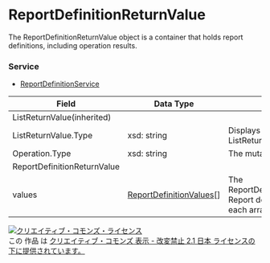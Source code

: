 # ReportDefinitionReturnValue
The ReportDefinitionReturnValue object is a container that holds report definitions, including operation results.
### Service
+ [ReportDefinitionService](../services/ReportDefinitionService.md)

| Field | Data Type | Description | 
|---|---|---|
| ListReturnValue(inherited)|||
| ListReturnValue.Type| xsd: string| Displays the subtype for ListReturnValueof this instance. |
| Operation.Type| xsd: string| The mutate process content. |
| ReportDefinitionReturnValue|||
| values| <a href="./ReportDefinitionValues.md">ReportDefinitionValues</a>[]| The ReportDefinitionValuearrangements. Report definitions are included in each arrangement.. |
<a rel="license" href="http://creativecommons.org/licenses/by-nd/2.1/jp/"><img alt="クリエイティブ・コモンズ・ライセンス" style="border-width:0" src="https://i.creativecommons.org/l/by-nd/2.1/jp/88x31.png" /></a><br />この 作品 は <a rel="license" href="http://creativecommons.org/licenses/by-nd/2.1/jp/">クリエイティブ・コモンズ 表示 - 改変禁止 2.1 日本 ライセンスの下に提供されています。</a>
